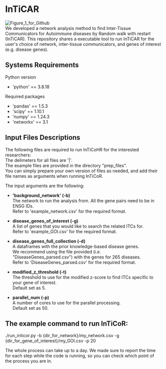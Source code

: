 # InTiCAR
![Figure_1_for_Github](https://github.com/user-attachments/assets/5964d5aa-7665-40fc-be30-f144db5db6f2)
</br>
We developed a network analysis method to find Inter-Tissue Communicators for Autoimmune diseases by Random walk with restart (InTiCAR).
This repository shares a executable tool to run InTiCAR for the user's choice of network, inter-tissue communicators, and genes of interest (e.g. disease genes).

## Systems Requirements

Python version

- 'python' == 3.8.18

Required packages

- 'pandas' == 1.5.3
- 'scipy' == 1.10.1
- 'numpy' == 1.24.3
- 'networkx' == 3.1

## Input Files Descriptions

The following files are required to run InTiCoHR for the interested researchers: </br>
The delimeters for all files are '|'. </br>
The example files are provided in the directory "prep_files". </br>
You can simply prepare your own version of files as needed, and add their file names as arguments when running InTiCoR.

The input arguments are the following:

- <strong>'background_network' (-b)</strong> </br> The network to run the analysis from. All the gene pairs need to be in ENSG IDs. </br> Refer to 'example_network.csv' for the required format.

- <strong>disease_genes_of_interest (-g)</strong> </br> A list of genes that you would like to search the related ITCs for. </br> Refer to 'example_GOI.csv' for the required format.

- <strong>disease_genes_full_collection (-d)</strong> </br> A dataframes with the prior knowledge-based disease genes. </br> We recommend using the file provided (i.e. "DiseaseGenes_parsed.csv") with the genes for 265 diseases. </br> Refer to 'DiseaseGenes_parsed.csv' for the required format.

- <strong>modified_z_threshold (-t)</strong> </br> The threshold to use for the modified z-score to find ITCs specific to your gene of interest. </br> Default set as 5.

- <strong>parallel_num (-p)</strong> </br> A number of cores to use for the parallel processing. </br> Default set as 50.
  </br>

## The example command to run InTiCoR: </br>

./run_inticor.py -b {dir_for_network}/my_network.csv -g {dir_for_gene_of_interest}/my_GOI.csv -p 20

The whole process can take up to a day. We made sure to report the time for each step while the code is running, so you can check which point of the process you are in.
